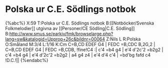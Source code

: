 # Polska ur C.E. Södlings notbok

{%abc%}
X:59
T:Polska ur C.E. Södlings notbok
B:[[Notböcker/Svenska Folkmelodier]] utgivna av [[Personer/CE Södling|C.E. Södling]]
B:http://www.smus.se/earkiv/fmk/browselarge.php?lang=sw&katalogid=Upprop+26c&bildnr=00064
Z:Nils L
R:Polska
O:Småland
M:3/4
L:1/16
K:Cm
C=B,CD EDEF G4 | FEDC =B,CDC B,2G,2 | C=B,CD EDEF G4 | FEDC =B,CDB, !fine!C4 :|
c'4 =b4 g4 | e'4 d'2c'2 =b2g2 | c'4 =b4 g4 | e'4 d'2c'2 =b2g2 |
a4 g4 z4 | e'4 d'4 c'4 | =bd'bg fafd c4 !D.C.!||
{%endabc%}

